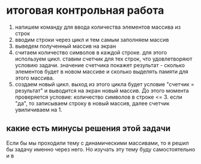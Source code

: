 # итоговая контрольная работа
1. напишем команду для ввода количества элементов массива из строк
2. вводим строки через цикл и тем самым заполняем массив 
3. выведем полученный массив на экран
4. считаем количество символов в каждой строке. для этого используем цикл. ставим счетчик для тех строк, что удовлетворяют условию задачи. значение счетчика покажет результат - сколько элементов будет в новом массиве и сколько выделять памяти для этого массива.
5. создаем новый цикл. выход из этого цикла будет условие "счетчик = результат" и выводится на экран новый массив. До этого момента проверяется условие: количество символов в строке <= 3. если "да", то записываем строку в новый массив, далее счетчик увиличиваем на 1.

какие есть минусы решения этой задачи
-

Если бы мы проходили тему с динамическими массивами, то я решил бы задачу именно через него. Но изучать эту тему буду самостоятельно и в